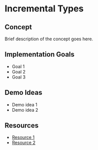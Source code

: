 # Incremental Types

## Concept
Brief description of the concept goes here.

## Implementation Goals
- Goal 1
- Goal 2
- Goal 3

## Demo Ideas
- Demo idea 1
- Demo idea 2

## Resources
- [Resource 1](URL)
- [Resource 2](URL)
